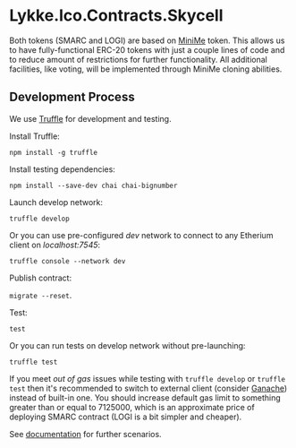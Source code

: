 # Lykke.Ico.Contracts.Skycell

Both tokens (SMARC and LOGI) are based on [MiniMe](https://github.com/Giveth/minime) token.
This allows us to have fully-functional ERC-20 tokens with just a couple lines of code and to reduce amount of restrictions for further functionality.
All additional facilities, like voting, will be implemented through MiniMe cloning abilities.

## Development Process

We use [Truffle](http://truffleframework.com/docs/) for development and testing.

Install Truffle:

```npm install -g truffle```

Install testing dependencies:

```npm install --save-dev chai chai-bignumber```

Launch develop network:

```truffle develop```

Or you can use pre-configured *dev* network to connect to any Etherium client on *localhost:7545*: 

```truffle console --network dev```

Publish contract:

```migrate --reset```.

Test:

```test```

Or you can run tests on develop network without pre-launching:

```truffle test```

If you meet *out of gas* issues while testing with ```truffle develop``` or ```truffle test``` then it's recommended
to switch to external client (consider [Ganache](truffleframework.com/ganache/)) instead of built-in one. You should
increase default gas limit to something greater than or equal to 7125000, which is an approximate price of deploying
SMARC contract (LOGI is a bit simpler and cheaper).

See [documentation](http://truffleframework.com/docs/) for further scenarios.